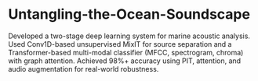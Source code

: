 # Untangling-the-Ocean-Soundscape
Developed a two-stage deep learning system for marine acoustic analysis. Used Conv1D-based unsupervised MixIT for source separation and a Transformer-based multi-modal classifier (MFCC, spectrogram, chroma) with graph attention. Achieved 98%+ accuracy using PIT, attention, and audio augmentation for real-world robustness.
